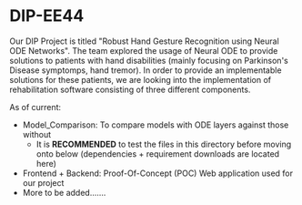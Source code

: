 # DIP-EE44

Our DIP Project is titled "Robust Hand Gesture Recognition using Neural ODE Networks". The team explored the usage of Neural ODE to provide solutions to patients with hand disabilities (mainly focusing on Parkinson's Disease symptomps, hand tremor). In order to provide an implementable solutions for these patients, we are looking into the implementation of rehabilitation software consisting of three different components. 

As of current:
- Model_Comparison: To compare models with ODE layers against those without
   - It is **RECOMMENDED** to test the files in this directory before moving onto below (dependencies + requirement downloads are located here)
- Frontend + Backend: Proof-Of-Concept (POC) Web application used for our project
- More to be added.......
